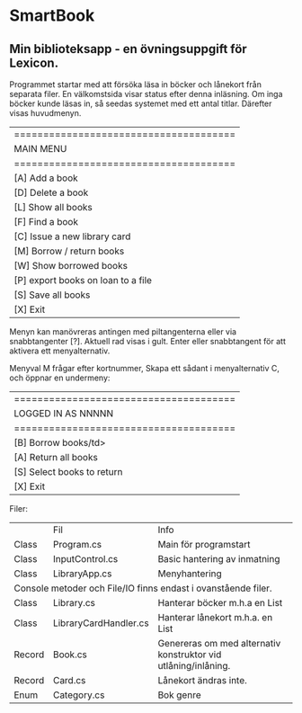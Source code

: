 # SmartBook

## Min biblioteksapp - en övningsuppgift för Lexicon.

Programmet startar med att försöka läsa in böcker och lånekort från separata filer.
En välkomstsida visar status efter denna inläsning.
Om inga böcker kunde läsas in, så seedas systemet med ett antal titlar.
Därefter visas huvudmenyn.

<table>
<tr><td>======================================</td></tr>
<tr><td>MAIN MENU</td></tr>
<tr><td>======================================</td></tr>
<tr><td>[A] Add a book</td></tr>
<tr><td>[D] Delete a book</td></tr>
<tr><td>[L] Show all books</td></tr>
<tr><td>[F] Find a book</td></tr>
<tr><td>[C] Issue a new library card</td></tr>
<tr><td>[M] Borrow / return books</td></tr>
<tr><td>[W] Show borrowed books</td></tr>
<tr><td>[P] export books on loan to a file</td></tr>
<tr><td>[S] Save all books</td></tr>
<tr><td>[X] Exit</td></tr>
</table>

Menyn kan manövreras antingen med piltangenterna eller via snabbtangenter [?].
Aktuell rad visas i gult.
Enter eller snabbtangent för att aktivera ett menyalternativ.

Menyval M frågar efter kortnummer, 
Skapa ett sådant i menyalternativ C, 
och öppnar en undermeny:

<table>
<tr><td>======================================</td></tr>
<tr><td>LOGGED IN AS NNNNN</td></tr>
<tr><td>======================================</td></tr>
<tr><td>[B] Borrow books/td></tr>
<tr><td>[A] Return all books</td></tr>
<tr><td>[S] Select books to return</td></tr>
<tr><td>[X] Exit</td></tr>
</table>

Filer:
<table>
<th>
	<td>Fil</td>
	<td>Info</td>
</th>

<tr>
	<td>Class</td>
	<td>Program.cs</td>
	<td>Main för programstart</td>
</tr>
<tr>
	<td>Class</td>
	<td>InputControl.cs</td>
	<td>Basic hantering av inmatning</td>
</tr>
<tr>
	<td>Class</td>
	<td>LibraryApp.cs</td>
	<td>Menyhantering</td>
</tr>
<tr>
<td colspan=3>
Console metoder och File/IO finns endast i ovanstående filer. 
</td></tr>
<tr>
	<td>Class</td>
	<td>Library.cs</td>
	<td>Hanterar böcker m.h.a en List<Book></td>
</tr>
<tr>
	<td>Class</td>
	<td>LibraryCardHandler.cs</td>
	<td>Hanterar lånekort m.h.a. en List<Card></td>
</tr>
<tr>
	<td>Record</td>
	<td>Book.cs</td>
	<td>Genereras om med alternativ konstruktor vid utlåning/inlåning.</td>
</tr>
<tr>
	<td>Record</td>
	<td>Card.cs</td>
	<td>Lånekort ändras inte.</td>
</tr>
<tr>
	<td>Enum</td>
	<td>Category.cs</td>
	<td>Bok genre</td>
</tr>

</table>









